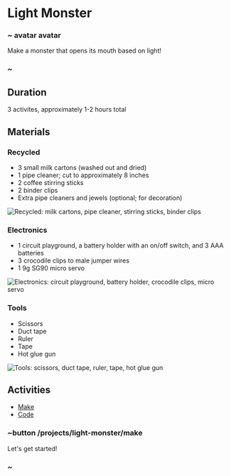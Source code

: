 # Light Monster 

### ~ avatar avatar 
Make a monster that opens its mouth based on light! 
### ~ 

## Duration 

3 activites, approximately 1-2 hours total 

## Materials 

### Recycled
* 3 small milk cartons (washed out and dried)
* 1 pipe cleaner; cut to approximately 8 inches 
* 2 coffee stirring sticks 
* 2 binder clips 
* Extra pipe cleaners and jewels (optional; for decoration)

![Recycled: milk cartons, pipe cleaner, stirring sticks, binder clips](/static/cp/projects/light-monster/recycle.png)

### Electronics
* 1 circuit playground, a battery holder with an on/off switch, and 3 AAA batteries 
* 3 crocodile clips to male jumper wires 
* 1 9g SG90 micro servo

![Electronics: circuit playground, battery holder, crocodile clips, micro servo](/static/cp/projects/light-monster/electronic.png)

### Tools
* Scissors 
* Duct tape 
* Ruler 
* Tape
* Hot glue gun 

![Tools: scissors, duct tape, ruler, tape, hot glue gun](/static/cp/projects/light-monster/tool.png)

## Activities 
* [Make](/projects/light-monster/make)
* [Code](/projects/light-monster/code)

### ~button /projects/light-monster/make

Let's get started! 

### ~ 

